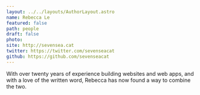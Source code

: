 ```yaml
---
layout: ../../layouts/AuthorLayout.astro
name: Rebecca Le
featured: false
path: people
draft: false
photo: 
site: http://sevensea.cat
twitter: https://twitter.com/sevenseacat
github: https://github.com/sevenseacat
---
```


With over twenty years of experience building websites and web apps, and with a love of the written word, Rebecca has now found a way to combine the two.